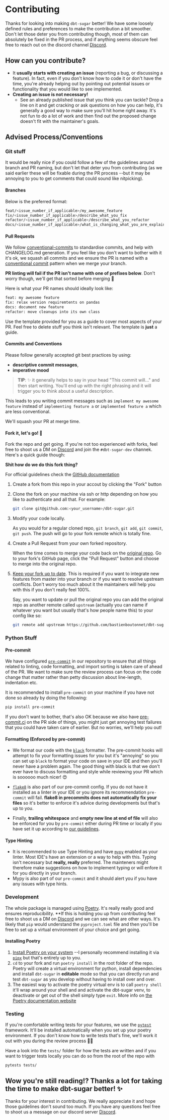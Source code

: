 # Contributing

Thanks for looking into making `dbt-sugar` better! We have some loosely defined rules and preferences to make the contribution a bit smoother. Don't let those deter you from contributing though, most of them can absolutely be fixed in the PR process, and if anything seems obscure feel free to reach out on the discord channel [Discord](https://discord.gg/cQB49ejbCA).

## How can you contribute?

- It **usually starts with creating an issue** (reporting a bug, or discussing a feature). In fact, even if you don't know how to code it or don't have the time, you're already helping out by pointing out potential issues or functionality that you would like to see implemented.
- **Creating an issue is not necessary!**
  - See an already published issue that you think you can tackle? Drop a line on it and get cracking or ask questions on how you can help, it's generally a good way to make sure you'll hit home right away. It's not fun to do a lot of work and then find out the proposed change doesn't fit with the maintainer's goals.

## Advised Process/Conventions

### Git stuff

It would be really nice if you could follow a few of the guidelines around branch and PR naming, but don't let that deter you from contributing (as we said earlier these will be fixable during the PR process --but it may be annoying to you to get comments that could sound like nitpicking).

#### Branches

Below is the preferred format:

```bash
feat/<issue_number_if_applicable>/my_awesome_feature
fix/<issue_number_if_applicable>/describe_what_you_fix
refactor/<issue_number_if_applicable>/describe_what_you_refactor
docs/<issue_number_if_applicable>/what_is_changing_what_you_are_explaining
```

#### Pull Requests

We follow [conventional-commits](https://www.conventionalcommits.org/en/v1.0.0/) to standardise commits, and help with CHANGELOG.md generation.
If you feel like you don't want to bother with it it's ok, we squash all commits and we ensure the PR is named with a [conventional commit](https://www.conventionalcommits.org/en/v1.0.0/) pattern when we merge your branch.

**PR linting will fail if the PR isn't name with one of prefixes below**. Don't worry though, we'll get that sorted before merging 🎉

Here is what your PR names should ideally look like:

```txt
feat: my awesome feature
fix: relax version requiremtents on pandas
docs: document new feature
refactor: move cleanups into its own class
```

Use the template provided for you as a guide to cover most aspects of your PR. Feel free to delete stuff you think isn't relevant. The template is **just** a guide.

#### Commits and Conventions

Please follow generally accepted git best practices by using:

- **descriptive commit messages**,
- **imperative mood**

> **TIP**: ✨ it generally helps to say in your head "This commit will..." and then start writing. You'll end up with the right phrasing and it will trigger you to think about a useful description.

This leads to you writing commit messages such as `implement my awesome feature` instead of `implementing feature a` or `implemented feature a` which are less conventional.

We'll squash your PR at merge time.

#### Fork it, let's go! 🥁

Fork the repo and get going. If you're not too experienced with forks, feel free to shoot us a DM on [Discord](https://discord.gg/cQB49ejbCA) and join the `#dbt-sugar-dev` channek. Here's a quick guide though:

**Shit how do we do this fork thing?**

For official guidelines check the [GitHub documentation](https://docs.github.com/en/free-pro-team@latest/github/getting-started-with-github/fork-a-repo)

1. Create a fork from this repo in your accout by clicking the "Fork" button
2. Clone the fork on your machine via ssh or http depending on how you like to authenticate and all that. For example:

   ```bash
   git clone git@github.com:<your_username>/dbt-sugar.git
   ```

3. Modify your code locally.

   As you would for a regular cloned repo, `git branch`, `git add`, `git commit`, `git push`.
   The push will go to your fork remote which is totally fine.

4. Create a Pull Request from your own forked repository.

   When the time comes to merge your code back on the [original repo](https://github.com/bitpicky/dbt-sugar). Go to your fork's GitHub page, click the "Pull Request" button and choose to merge into the original repo.

5. [Keep your fork up to date](https://docs.github.com/en/free-pro-team@latest/github/getting-started-with-github/fork-a-repo#keep-your-fork-synced). This is required if you want to integrate new features from master into your branch or if you want to resolve upstream conflicts. Don't worry too much about it the maintainers will help you with this if you don't really feel 100%.

   Say, you want to update or pull the original repo you can add the original repo as another remote called `upstream` (actually you can name if whatever you want but usually that's how people name this) to your config like so:

   ```bash
   git remote add upstream https://github.com/bastienboutonnet/dbt-sugar.git
   ```

### Python Stuff

#### Pre-commit

We have configured [`pre-commit`](https://pre-commit.com/) in our repository to ensure that all things related to linting, code formatting, and import sorting is taken care of ahead of the PR. We want to make sure the review process can focus on the code change that matter rather than petty discussion about line-length, indentation etc.

It is recommended to install `pre-commit` on your machine if you have not done so already by doing the following:

```bash
pip install pre-commit
```

If you don't want to bother, that's also OK because we also have [pre-commit.ci](https://pre-commit.ci/) on the PR side of things, you might just get annoying test failures that you could have taken care of earlier. But no worries, we'll help you out!

#### Formatting (Enforced by pre-commit)

- We format our code with the [`black`](https://github.com/psf/black) formatter. The pre-commit hooks will attempt to fix your formatting issues for you but it's "annoying" so you can set up `black` to format your code on save in your IDE and then you'll never have a problem again. The good thing with black is that we don't ever have to discuss formatting and style while reviewing your PR which is soooooo much nicer! :heart_eyes:

- [`flake8`](https://flake8.pycqa.org/en/latest/) is also part of our pre-commit config. If you do not have it installed as a linter in your IDE or you ignore its recommendation `pre-commit` will fail. **flake8 in precommits does not automatically fix your files** so it's better to enforce it's advice during developments but that's up to you.

- Finally, **trailing whitespace** and **empty new line at end of file** will also be enforced for you by `pre-commit` either during PR time or locally if you have set it up according to [our guidelines](#pre-commit).

#### Type Hinting

- It is recommended to use Type Hinting and have [`mypy`](http://mypy-lang.org/) enabled as your linter. Most IDE's have an extension or a way to help with this. Typing isn't necessary but **really, really** preferred. The mainteners might therefore make suggestions on how to implement typing or will enfore it for you directly in your branch.
- Mypy is also part of our `pre-commit` and it should alert you if you have any issues with type hints.

### Development

The whole package is managed using [Poetry](https://python-poetry.org/). It's really really good and ensures reproducibility. \*\*If this is holding you up from contributing feel free to shoot us a DM on [Discord](https://discord.gg/bUk4MVTcqW) and we can see what are other ways. It's likely that `pip` would understand the `pyproject.toml` file and then you'll be free to set up a virtual environment of your choice and get going.

#### Installing Poetry

1. [Install Poetry on your system](https://python-poetry.org/docs/#installation) --I personally recommend installing it via [`pipx`](https://github.com/pipxproject/pipx) but that's entirely up to you.
2. `cd` to your fork and run `poetry install` in the root folder of the repo. Poetry will create a virtual environment for python, install dependencies and install `dbt-sugar` in **editable** mode so that you can directly run and test `dbt-sugar` as you develop without having to install over and over.
3. The easiest way to activate the poetry virtual env is to call `poetry shell` it'll wrap around your shell and and activate the dbt-sugar venv, to deactivate or get out of the shell simply type `exit`. More info on [the Poetry documentation website](https://python-poetry.org/docs/basic-usage/#using-your-virtual-environment)

### Testing

If you're comfortable writing tests for your features, we use the [`pytest`](https://docs.pytest.org/en/stable/) framework. It'll be installed automatically when you set up your poetry environment. If you don't know how to write tests that's fine, we'll work it out with you during the review process 💪🏻

Have a look into the `tests/` folder for how the tests are written and if you want to trigger tests locally you can do so from the root of the repo with

```bash
pytests tests/
```

## Wow you're still reading!? Thanks a lot for taking the time to make dbt-sugar better! ✨

Thanks for your interest in contributing. We really appreciate it and hope those guidelines don't sound too much. If you have any questions feel free to shoot us a message on our discord server [Discord](https://discord.gg/bUk4MVTcqW).
